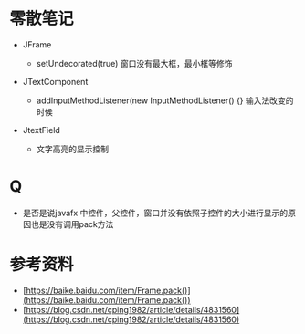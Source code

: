 # 零散笔记 
+ JFrame 
     + setUndecorated(true) 窗口没有最大框，最小框等修饰

+ JTextComponent
   + addInputMethodListener(new InputMethodListener() {} 输入法改变的时候

+ JtextField
   + 文字高亮的显示控制
     
# Q 
+ 是否是说javafx 中控件，父控件，窗口并没有依照子控件的大小进行显示的原因也是没有调用pack方法
   
# 参考资料
+ [https://baike.baidu.com/item/Frame.pack()](https://baike.baidu.com/item/Frame.pack())
+ [https://blog.csdn.net/cping1982/article/details/4831560](https://blog.csdn.net/cping1982/article/details/4831560)